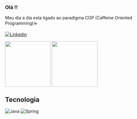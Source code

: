  ### Olá !!
 Meu dia a dia esta ligado ao paradigma COP (Caffeine Oriented Programming)☕

[![Linkedin](https://img.shields.io/badge/LinkedIn-0077B5?style=for-the-badge&logo=linkedin&logoColor=white)](https://www.linkedin.com/in/robson-ap-ribeiro-da-silva-07914427/)


<div style="display: inline_block">
<img align="center" height="150em"src="https://github-readme-stats.vercel.app/api?username=robsonapsilva&show_icons=true&theme=dark&include_all_commits=true&count_private=true"/>
<img align="center" height="150em" src="https://github-readme-stats.vercel.app/api/top-langs/?username=robsonapsilva&layout=compact&theme=dark"/>

</div>

## Tecnologia

<div style="display: inline_block">
    <img alt="Java" src="https://img.shields.io/badge/Java-ED8B00?style=for-the-badge&logo=java&logoColor=white" />
    <img alt="Spring" src="https://img.shields.io/badge/Spring-6DB33F?style=for-the-badge&logo=spring&logoColor=white" />
</div>
